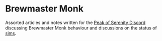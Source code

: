 # Brewmaster Monk

Assorted articles and notes written for the [Peak of Serenity Discord](https://discord.com/invite/peakofserenity) discussing Brewmaster Monk behaviour and discussions on the status of [sims](https://github.com/simulationcraft/simc).
